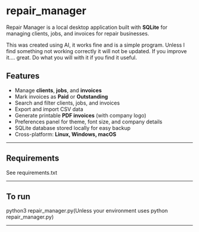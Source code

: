 # repair_manager
Repair Manager is a local desktop application built with **SQLite** for managing clients, jobs, and invoices for repair businesses.

This was created using AI, it works fine and is a simple program. Unless I find something not working correctly it will not be updated. If you improve it.... great. Do what you will with it if you find it useful.

## Features
- Manage **clients**, **jobs**, and **invoices**
- Mark invoices as **Paid** or **Outstanding**
- Search and filter clients, jobs, and invoices
- Export and import CSV data
- Generate printable **PDF invoices** (with company logo)
- Preferences panel for theme, font size, and company details
- SQLite database stored locally for easy backup
- Cross-platform: **Linux, Windows, macOS**

---

## Requirements
See requirements.txt

---
## To run
python3 repair_manager.py(Unless your environment uses python repair_manager.py)

---

